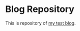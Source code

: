 # Blog Repository

This is repository of <a href="https://reng-sumenep.github.io/">my test blog</a>.
